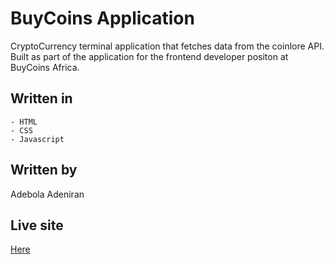 # BuyCoins Application

CryptoCurrency terminal application that fetches data from the
coinlore API. Built as part of the application for the frontend developer positon at BuyCoins Africa.

## Written in
    - HTML
    - CSS
    - Javascript

## Written by
Adebola Adeniran

## Live site
[Here](https://onedebos.github.io/buycoins-app)


